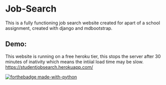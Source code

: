# Job-Search
This is a fully functioning job search website created for apart of a school assignment, created with django and mdbootstrap.
## Demo:
This website is running on a free heroku tier, this stops the server after 30 minutes of inativity which means the intiial load time may be slow.
https://studentjobsearch.herokuapp.com/    

[![forthebadge made-with-python](http://ForTheBadge.com/images/badges/made-with-python.svg)](https://www.python.org/)
